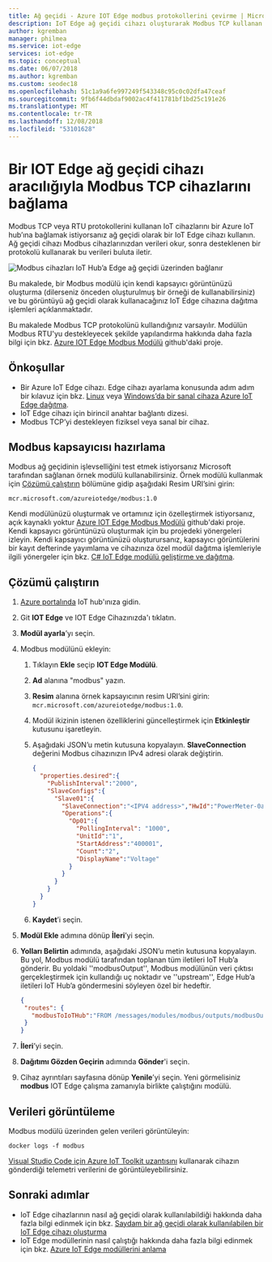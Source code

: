 ```yaml
---
title: Ağ geçidi - Azure IOT Edge modbus protokollerini çevirme | Microsoft Docs
description: IoT Edge ağ geçidi cihazı oluşturarak Modbus TCP kullanan cihazların Azure IoT Hub ile iletişim kurmasına imkan sağlama
author: kgremban
manager: philmea
ms.service: iot-edge
services: iot-edge
ms.topic: conceptual
ms.date: 06/07/2018
ms.author: kgremban
ms.custom: seodec18
ms.openlocfilehash: 51c1a9a6fe997249f543348c95c0c02dfa47ceaf
ms.sourcegitcommit: 9fb6f44dbdaf9002ac4f411781bf1bd25c191e26
ms.translationtype: MT
ms.contentlocale: tr-TR
ms.lasthandoff: 12/08/2018
ms.locfileid: "53101628"
---
```

# <a name="connect-modbus-tcp-devices-through-an-iot-edge-device-gateway"></a>Bir IOT Edge ağ geçidi cihazı aracılığıyla Modbus TCP cihazlarını bağlama

Modbus TCP veya RTU protokollerini kullanan IoT cihazlarını bir Azure IoT hub’ına bağlamak istiyorsanız ağ geçidi olarak bir IoT Edge cihazı kullanın. Ağ geçidi cihazı Modbus cihazlarınızdan verileri okur, sonra desteklenen bir protokolü kullanarak bu verileri buluta iletir. 

![Modbus cihazları IoT Hub’a Edge ağ geçidi üzerinden bağlanır](./media/deploy-modbus-gateway/diagram.png)

Bu makalede, bir Modbus modülü için kendi kapsayıcı görüntünüzü oluşturma (dilerseniz önceden oluşturulmuş bir örneği de kullanabilirsiniz) ve bu görüntüyü ağ geçidi olarak kullanacağınız IoT Edge cihazına dağıtma işlemleri açıklanmaktadır. 

Bu makalede Modbus TCP protokolünü kullandığınız varsayılır. Modülün Modbus RTU'yu destekleyecek şekilde yapılandırma hakkında daha fazla bilgi için bkz. [Azure IOT Edge Modbus Modülü](https://github.com/Azure/iot-edge-modbus) github'daki proje. 

## <a name="prerequisites"></a>Önkoşullar
* Bir Azure IoT Edge cihazı. Edge cihazı ayarlama konusunda adım adım bir kılavuz için bkz. [Linux](quickstart-linux.md) veya [Windows’da bir sanal cihaza Azure IoT Edge dağıtma](quickstart.md). 
* IoT Edge cihazı için birincil anahtar bağlantı dizesi.
* Modbus TCP’yi destekleyen fiziksel veya sanal bir cihaz.

## <a name="prepare-a-modbus-container"></a>Modbus kapsayıcısı hazırlama

Modbus ağ geçidinin işlevselliğini test etmek istiyorsanız Microsoft tarafından sağlanan örnek modülü kullanabilirsiniz. Örnek modülü kullanmak için [Çözümü çalıştırın](#run-the-solution) bölümüne gidip aşağıdaki Resim URI’sini girin: 

```URL
mcr.microsoft.com/azureiotedge/modbus:1.0
```

Kendi modülünüzü oluşturmak ve ortamınız için özelleştirmek istiyorsanız, açık kaynaklı yoktur [Azure IOT Edge Modbus Modülü](https://github.com/Azure/iot-edge-modbus) github'daki proje. Kendi kapsayıcı görüntünüzü oluşturmak için bu projedeki yönergeleri izleyin. Kendi kapsayıcı görüntünüzü oluşturursanız, kapsayıcı görüntülerini bir kayıt defterinde yayımlama ve cihazınıza özel modül dağıtma işlemleriyle ilgili yönergeler için bkz. [C# IoT Edge modülü geliştirme ve dağıtma](tutorial-csharp-module.md). 


## <a name="run-the-solution"></a>Çözümü çalıştırın
1. [Azure portalında](https://portal.azure.com/) IoT hub'ınıza gidin.
2. Git **IOT Edge** ve IOT Edge Cihazınızda'ı tıklatın.
3. **Modül ayarla**’yı seçin.
4. Modbus modülünü ekleyin:
   1. Tıklayın **Ekle** seçip **IOT Edge Modülü**.
   2. **Ad** alanına "modbus" yazın.
   3. **Resim** alanına örnek kapsayıcının resim URI’sini girin: `mcr.microsoft.com/azureiotedge/modbus:1.0`.
   4. Modül ikizinin istenen özelliklerini güncelleştirmek için **Etkinleştir** kutusunu işaretleyin.
   5. Aşağıdaki JSON’u metin kutusuna kopyalayın. **SlaveConnection** değerini Modbus cihazınızın IPv4 adresi olarak değiştirin.

      ```JSON
      {  
        "properties.desired":{
          "PublishInterval":"2000",
          "SlaveConfigs":{
            "Slave01":{
              "SlaveConnection":"<IPV4 address>","HwId":"PowerMeter-0a:01:01:01:01:01",
              "Operations":{
                "Op01":{  
                  "PollingInterval": "1000",
                  "UnitId":"1",
                  "StartAddress":"400001",
                  "Count":"2",
                  "DisplayName":"Voltage"
                }
              }
            }
          }
        }
      }
      ```

   6. **Kaydet**’i seçin.
5. **Modül Ekle** adımına dönüp **İleri**’yi seçin.
7. **Yolları Belirtin** adımında, aşağıdaki JSON’u metin kutusuna kopyalayın. Bu yol, Modbus modülü tarafından toplanan tüm iletileri IoT Hub’a gönderir. Bu yoldaki ''modbusOutput'', Modbus modülünün veri çıktısı gerçekleştirmek için kullandığı uç noktadır ve ''upstream'', Edge Hub’a iletileri IoT Hub’a göndermesini söyleyen özel bir hedeftir. 
   ```JSON
   {
    "routes": {
      "modbusToIoTHub":"FROM /messages/modules/modbus/outputs/modbusOutput INTO $upstream"
    }
   }
   ```

8. **İleri**’yi seçin. 
9. **Dağıtımı Gözden Geçirin** adımında **Gönder**'i seçin. 
10. Cihaz ayrıntıları sayfasına dönüp **Yenile**’yi seçin. Yeni görmelisiniz **modbus** IOT Edge çalışma zamanıyla birlikte çalıştığını modülü.

## <a name="view-data"></a>Verileri görüntüleme
Modbus modülü üzerinden gelen verileri görüntüleyin:
```cmd/sh
docker logs -f modbus
```

[Visual Studio Code için Azure IoT Toolkit uzantısını](https://marketplace.visualstudio.com/items?itemName=vsciot-vscode.azure-iot-toolkit) kullanarak cihazın gönderdiği telemetri verilerini de görüntüleyebilirsiniz. 

## <a name="next-steps"></a>Sonraki adımlar

- IoT Edge cihazlarının nasıl ağ geçidi olarak kullanılabildiği hakkında daha fazla bilgi edinmek için bkz. [Saydam bir ağ geçidi olarak kullanılabilen bir IoT Edge cihazı oluşturma](./how-to-create-transparent-gateway.md)
- IoT Edge modüllerinin nasıl çalıştığı hakkında daha fazla bilgi edinmek için bkz. [Azure IoT Edge modüllerini anlama](iot-edge-modules.md)
